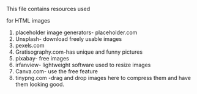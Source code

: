 This file contains resources used 

for HTML images 

1. placeholder image generators- placeholder.com
2. Unsplash- download freely usable images
3. pexels.com
4. Gratisography.com-has unique and funny pictures
5. pixabay- free images
6. irfanview- lightweight software used to resize images
7. Canva.com- use the free feature
8. tinypng.com -drag and drop images here to compress them and have them looking good. 